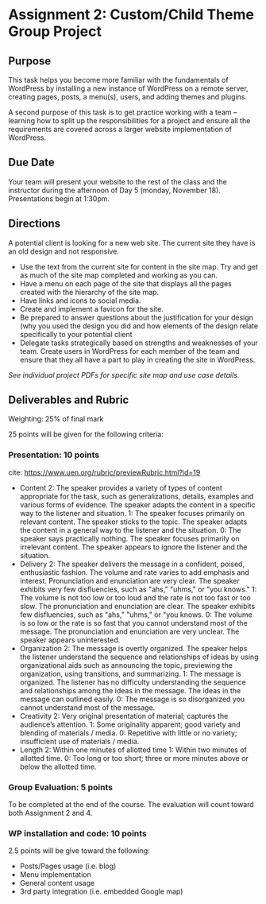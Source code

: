 # Assignment 2: Custom/Child Theme Group Project
## Purpose
This task helps you become more familiar with the fundamentals of WordPress by installing a new instance of WordPress on a remote server, creating pages, posts, a menu(s), users, and adding themes and plugins.

A second purpose of this task is to get practice working with a team –learning how to split up the responsibilities for a project and ensure all the requirements are covered across a larger website implementation of WordPress.

## Due Date
Your team will present your website to the rest of the class and the instructor during the afternoon of Day 5 (monday, November 18). Presentations begin at 1:30pm.

## Directions
A potential client is looking for a new web site.  The current site they have is an old design and not responsive. 

- Use the text from the current site for content in the site map.  Try and get as much of the site map completed and working as you can.
- Have a menu on each page of the site that displays all the pages created with the hierarchy of the site map.
- Have links and icons to social media.
- Create and implement a favicon for the site.
- Be prepared to answer questions about the justification for your design (why you used the design you did and how elements of the design relate specifically to your potential client
- Delegate tasks strategically based on strengths and weaknesses of your team.  Create users in WordPress for each member of the team and ensure that they all have a part to play in creating the site in WordPress.

*See individual project PDFs for specific site map and use case details.*

## Deliverables and Rubric
Weighting: 25% of final mark

25 points will be given for the following criteria:
### Presentation: 10 points
cite: https://www.uen.org/rubric/previewRubric.html?id=19
- Content
  2: The speaker provides a variety of types of content appropriate for the task, such as generalizations, details, examples and various forms of evidence. The speaker adapts the content in a specific way to the listener and situation.
  1: The speaker focuses primarily on relevant content. The speaker sticks to the topic. The speaker adapts the content in a general way to the listener and the situation.
  0: The speaker says practically nothing. The speaker focuses primarily on irrelevant content. The speaker appears to ignore the listener and the situation.
- Delivery
  2: The speaker delivers the message in a confident, poised, enthusiastic fashion. The volume and rate varies to add emphasis and interest. Pronunciation and enunciation are very clear. The speaker exhibits very few disfluencies, such as "ahs," "uhms," or "you knows."
  1: The volume is not too low or too loud and the rate is not too fast or too slow. The pronunciation and enunciation are clear. The speaker exhibits few disfluencies, such as "ahs," "uhms," or "you knows.
  0: The volume is so low or the rate is so fast that you cannot understand most of the message. The pronunciation and enunciation are very unclear. The speaker appears uninterested.
- Organization
  2: The message is overtly organized. The speaker helps the listener understand the sequence and relationships of ideas by using organizational aids such as announcing the topic, previewing the organization, using transitions, and summarizing.
  1: The message is organized. The listener has no difficulty understanding the sequence and relationships among the ideas in the message. The ideas in the message can outlined easily.
  0: The message is so disorganized you cannot understand most of the message.
- Creativity
  2: Very original presentation of material; captures the audience’s attention.
  1: Some originality apparent; good variety and blending of materials / media.
  0: Repetitive with little or no variety; insufficient use of materials / media.
- Length
  2: Within one minutes of allotted time
  1: Within two minutes of allotted time.
  0: Too long or too short; three or more minutes above or below the allotted time.

### Group Evaluation: 5 points
To be completed at the end of the course. The evaluation will count toward both Assignment 2 and 4.

### WP installation and code: 10 points
2.5 points will be give toward the following:
- Posts/Pages usage (i.e. blog)
- Menu implementation
- General content usage
- 3rd party integration (i.e. embedded Google map)